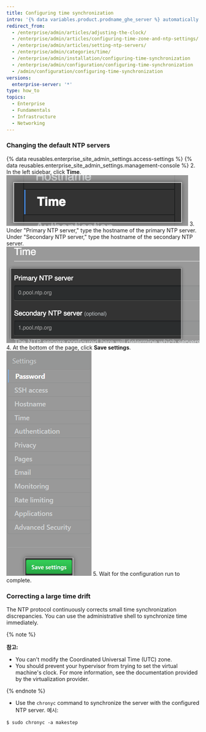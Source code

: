 ```yaml
---
title: Configuring time synchronization
intro: '{% data variables.product.prodname_ghe_server %} automatically synchronizes its clock by connecting to NTP servers. You can set the NTP servers that are used to synchronize the clock, or you can use the default NTP servers.'
redirect_from:
  - /enterprise/admin/articles/adjusting-the-clock/
  - /enterprise/admin/articles/configuring-time-zone-and-ntp-settings/
  - /enterprise/admin/articles/setting-ntp-servers/
  - /enterprise/admin/categories/time/
  - /enterprise/admin/installation/configuring-time-synchronization
  - /enterprise/admin/configuration/configuring-time-synchronization
  - /admin/configuration/configuring-time-synchronization
versions:
  enterprise-server: '*'
type: how_to
topics:
  - Enterprise
  - Fundamentals
  - Infrastructure
  - Networking
---
```


### Changing the default NTP servers

{% data reusables.enterprise_site_admin_settings.access-settings %}
{% data reusables.enterprise_site_admin_settings.management-console %}
2. In the left sidebar, click **Time**. ![The Time button in the {% data variables.enterprise.management_console %} sidebar](/assets/images/enterprise/management-console/sidebar-time.png)
3. Under "Primary NTP server," type the hostname of the primary NTP server. Under "Secondary NTP server," type the hostname of the secondary NTP server. ![The fields for primary and secondary NTP servers in the {% data variables.enterprise.management_console %}](/assets/images/enterprise/management-console/ntp-servers.png)
4. At the bottom of the page, click **Save settings**. ![The Save settings button in the {% data variables.enterprise.management_console %}](/assets/images/enterprise/management-console/save-settings.png)
5. Wait for the configuration run to complete.

### Correcting a large time drift

The NTP protocol continuously corrects small time synchronization discrepancies. You can use the administrative shell to synchronize time immediately.

{% note %}

**참고:**
 - You can't modify the Coordinated Universal Time (UTC) zone.
 - You should prevent your hypervisor from trying to set the virtual machine's clock. For more information, see the documentation provided by the virtualization provider.

{% endnote %}

- Use the `chronyc` command to synchronize the server with the configured NTP server. 예시:

```shell
$ sudo chronyc -a makestep
```
